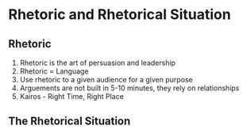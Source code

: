 # Rhetoric and Rhetorical Situation
## Rhetoric
1. Rhetoric is the art of persuasion and leadership
1. Rhetoric = Language
1. Use rhetoric to a given audience for a given purpose
1. Arguements are not built in 5-10 minutes, they rely on relationships
1. Kairos - Right Time, Right Place
## The Rhetorical Situation